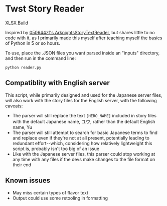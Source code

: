 # Twst Story Reader
[XLSX Build](https://github.com/Ylimegirl/TwstStoryReader/tree/xlsx)

Inspired by [050644zf's ArknightsStoryTextReader](https://github.com/050644zf/ArknightsStoryTextReader), but shares little to no code with it, as I primarily made this myself after teaching myself the basics of Python in 5 or so hours.

To use, place the .JSON files you want parsed inside an "inputs" directory, and then run in the command line:

```python reader.py```

## Compatiblity with English server
This script, while primarily designed and used for the Japanese server files, will also work with the story files for the English server, with the following caveats:
- The parser will still replace the text `[HERO_NAME]` included in story files with the default Japanese name, ユウ, rather than the default English name, Yu
- The parser will still attempt to search for basic Japanese terms to find and replace even if they're not at all present, potentially leading to redundant effort--which, considering how relatively lightweight this script is, probably isn't too big of an issue
- Like with the Japanese server files, this parser could stop working at any time with any files if the devs make changes to the file format on their end

## Known issues
- May miss certain types of flavor text
- Output could use some retooling in formatting